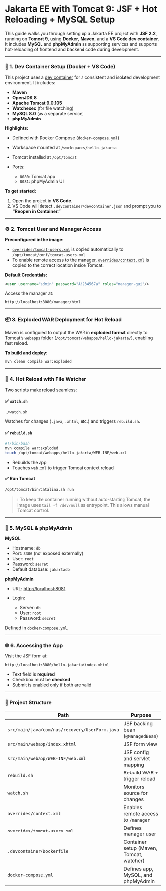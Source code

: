# Jakarta EE with Tomcat 9: JSF + Hot Reloading + MySQL Setup

This guide walks you through setting up a Jakarta EE project with **JSF 2.2**, running on **Tomcat 9**, using **Docker**, **Maven**, and a **VS Code dev container**. It includes **MySQL** and **phpMyAdmin** as supporting services and supports hot-reloading of frontend and backend code during development.

---

### 🐳 1. Dev Container Setup (Docker + VS Code)

This project uses a [dev container](.devcontainer/devcontainer.json) for a consistent and isolated development environment. It includes:

* **Maven**
* **OpenJDK 8**
* **Apache Tomcat 9.0.105**
* **Watchexec** (for file watching)
* **MySQL 8.0** (as a separate service)
* **phpMyAdmin**

**Highlights:**

* Defined with Docker Compose (`docker-compose.yml`)
* Workspace mounted at `/workspaces/hello-jakarta`
* Tomcat installed at `/opt/tomcat`
* Ports:

  * `8080`: Tomcat app
  * `8081`: phpMyAdmin UI

**To get started:**

1. Open the project in **VS Code**.
2. VS Code will detect `.devcontainer/devcontainer.json` and prompt you to **“Reopen in Container.”**

---

### ⚙️ 2. Tomcat User and Manager Access

**Preconfigured in the image:**

* [`overrides/tomcat-users.xml`](overrides/tomcat-users.xml) is copied automatically to `/opt/tomcat/conf/tomcat-users.xml`
* To enable remote access to the manager, [`overrides/context.xml`](overrides/context.xml) is copied to the correct location inside Tomcat.

**Default Credentials:**

```xml
<user username="admin" password="A!234567a" roles="manager-gui"/>
```

Access the manager at:

```
http://localhost:8080/manager/html
```

---

### 📦 3. Exploded WAR Deployment for Hot Reload

Maven is configured to output the WAR in **exploded format** directly to Tomcat’s `webapps` folder (`/opt/tomcat/webapps/hello-jakarta/`), enabling fast reload.

**To build and deploy:**

```bash
mvn clean compile war:exploded
```

---

### 🔁 4. Hot Reload with File Watcher

Two scripts make reload seamless:

#### ✅ `watch.sh`

```bash
./watch.sh
```

Watches for changes (`.java`, `.xhtml`, etc.) and triggers `rebuild.sh`.

#### ✅ `rebuild.sh`

```bash
#!/bin/bash
mvn compile war:exploded
touch /opt/tomcat/webapps/hello-jakarta/WEB-INF/web.xml
```

* Rebuilds the app
* Touches `web.xml` to trigger Tomcat context reload

#### ✅ Run Tomcat

```bash
/opt/tomcat/bin/catalina.sh run
```

> ℹ️ To keep the container running without auto-starting Tomcat, the image uses `tail -f /dev/null` as entrypoint. This allows manual Tomcat control.

---

### 🧩 5. MySQL & phpMyAdmin

**MySQL**

* Hostname: `db`
* Port: `3306` (not exposed externally)
* User: `root`
* Password: `secret`
* Default database: `jakartadb`

**phpMyAdmin**

* URL: [http://localhost:8081](http://localhost:8081)
* Login:

  * Server: `db`
  * User: `root`
  * Password: `secret`

Defined in [`docker-compose.yml`](docker-compose.yml).

---

### 🌐 6. Accessing the App

Visit the JSF form at:

```
http://localhost:8080/hello-jakarta/index.xhtml
```

* Text field is **required**
* Checkbox must be **checked**
* Submit is enabled only if both are valid

---

### 📁 Project Structure

| Path                                           | Purpose                                  |
| ---------------------------------------------- | ---------------------------------------- |
| `src/main/java/com/nas/recovery/UserForm.java` | JSF backing bean (`@ManagedBean`)        |
| `src/main/webapp/index.xhtml`                  | JSF form view                            |
| `src/main/webapp/WEB-INF/web.xml`              | JSF config and servlet mapping           |
| `rebuild.sh`                                   | Rebuild WAR + trigger reload             |
| `watch.sh`                                     | Monitors source for changes              |
| `overrides/context.xml`                        | Enables remote access to `/manager`      |
| `overrides/tomcat-users.xml`                   | Defines manager user                     |
| `.devcontainer/Dockerfile`                     | Container setup (Maven, Tomcat, watcher) |
| `docker-compose.yml`                           | Defines app, MySQL, and phpMyAdmin       |
